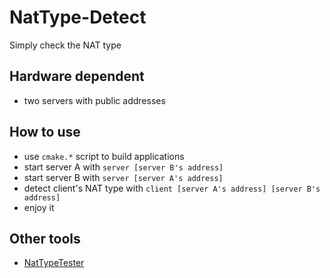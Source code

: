# NatType-Detect

Simply check the NAT type

## Hardware dependent

- two servers with public addresses

## How to use

- use ```cmake.*``` script to build applications
- start server A with ```server [server B's address]```
- start server B with ```server [server A's address]```
- detect client's NAT type with ```client [server A's address] [server B's address]```
- enjoy it

## Other tools

- [NatTypeTester](https://github.com/gongluck/tools/blob/master/NatTypeTester3.2.exe)